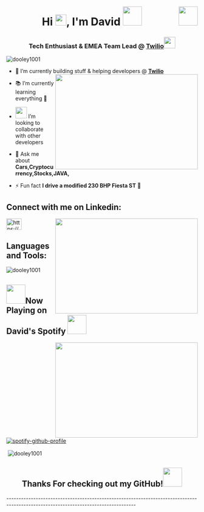 <h1 align="center">Hi <img src="https://github.com/TheDudeThatCode/TheDudeThatCode/blob/master/Assets/Hi.gif" width="29px">, I'm David <img src="https://media.giphy.com/media/12oufCB0MyZ1Go/giphy.gif" width="50"> <img align="right" src="https://media.giphy.com/media/qJDukWHSyFYxW/giphy.gif" height="50" width="50"/>
</h1>
<h3 align="center">Tech Enthusiast & EMEA Team Lead @ <a href="https://www.twilio.com/">Twilio</a><img src="https://media.giphy.com/media/WUlplcMpOCEmTGBtBW/giphy.gif" width="30"> </h3>


<p align="left"> <img src="https://komarev.com/ghpvc/?username=dooley1001" alt="dooley1001" /> </p>


- 🔭 I’m currently building stuff & helping developers @ <a href="https://github.com/twilio"> **Twilio** </a><img align="right" height="250" width="375" alt="" src="https://camo.githubusercontent.com/992babdffd8c74a1502de375fbdf7e4d54773242/68747470733a2f2f6d656469612e67697068792e636f6d2f6d656469612f53576f536b4e36447854737a71494b4571762f67697068792e676966"/> 

- :books: I’m currently learning everything 🤣
- <img src="https://media.giphy.com/media/LnQjpWaON8nhr21vNW/giphy.gif" width="30"> I’m looking to collaborate with other developers

- 💬 Ask me about **Cars,Cryptocurrency,Stocks,JAVA,**

- ⚡ Fun fact **I drive a modified 230 BHP Fiesta ST** :car:

<p align="left">
<h2 align="left">Connect with me on Linkedin:</h2>
<a href="https://www.linkedin.com/in/david-dooley-a7b914b1/" target="blank"><img src="https://dwglogo.com/wp-content/uploads/2020/06/Linkedin_symbol_transparent.png" alt="https://www.linkedin.com/in/david-dooley-a7b914b1/" height="30" width="40" /></a><img align="right" height="250" width="375" alt="" src="https://media.giphy.com/media/XTAqdwCL2oEus/giphy.gif"/>
</p>

<h2 align="left">Languages and Tools:</h2>


<p><img src="https://github-readme-stats.vercel.app/api/top-langs/?username=dooley1001&layout=compact" alt="dooley1001" /></p>
<!--Spotify-->
<h2>  <img src="https://media.giphy.com/media/WtbU2qnifsVsPhH5Yp/giphy.gif" width="50px" height="50px">Now Playing on David's Spotify <img src="https://media.giphy.com/media/WtbU2qnifsVsPhH5Yp/giphy.gif" width="50px" height="50px"></h2>  <img align="right" height="250" width="375" alt="" src="https://raw.githubusercontent.com/iampavangandhi/iampavangandhi/master/gifs/coder.gif" /> 

[![spotify-github-profile](https://spotify-github-profile.vercel.app/api/view?uid=11121418198&cover_image=true)](https://github.com/kittinan/spotify-github-profile)

<p>&nbsp;<img align="center" src="https://github-readme-stats.vercel.app/api?username=dooley1001&show_icons=true" alt="dooley1001" /></p>

<p align="center">
<h2 align="center">Thanks For checking out my GitHub!<img src="https://media.giphy.com/media/s5Lute2pTZqUw/giphy.gif" width="50"></h2>
</p>
-----------------------------------------------------------------------------------------------------------------------------------


